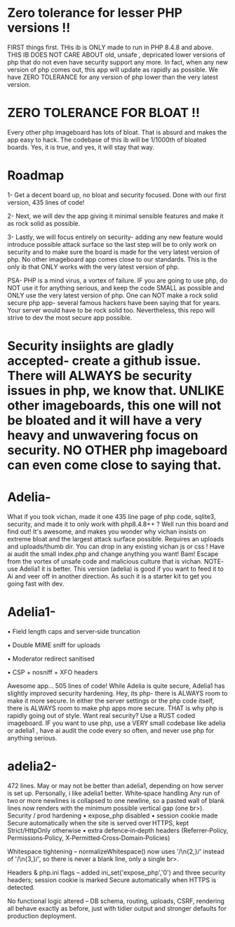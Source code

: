 
 
 
 
 # Zero tolerance for lesser PHP versions !! 
 FIRST things first. THis ib is ONLY made to run in PHP 8.4.8 and above. THIS IB DOES NOT CARE ABOUT  old, unsafe , depricated lower versions of php that do not even have security support any more. In fact, when any new version of php comes out, this app will update as rapidly as possible. We have ZERO TOLERANCE for any version of php lower than the very latest version. 
 

 # ZERO TOLERANCE FOR BLOAT !!
Every other php imageboard has lots of bloat. That is absurd and makes the app easy to hack. The codebase of this ib will be 1/1000th of bloated boards. Yes, it is true, and yes, it will stay that way.  

# Roadmap

1- Get a decent board up, no bloat and security focused. Done with our first version, 435 lines of code! 

2- Next, we will dev the app giving it minimal sensible features and make it as rock solid as possible. 

3- Lastly, we will focus entirely on security- adding any new feature would introduce possible attack surface so the last step will be to only work on security and to make sure the board is made for the very latest version of php. No other imageboard app comes close to our standards. This is the only ib that ONLY works with the very latest version of php. 

 
 PSA- PHP is a mind virus, a vortex of failure. IF you are going to use php, do NOT use it for anything serious, and keep the code SMALL as possible and ONLY use the very latest version of php. One can NOT make a rock solid secure php app- several famous hackers have been saying that for years. Your server would have to be rock solid too. Nevertheless, this repo will strive to dev the most secure app possible. 

# Security insiights are gladly accepted- create a github issue. There will ALWAYS be security issues in php, we know that. UNLIKE other imageboards, this one will not be bloated and it will have a very heavy and unwavering focus on security. NO OTHER php imageboard can even come close to saying that. 




 # Adelia- 

What if you took vichan, made it one 435 line page of php code, sqlite3, security, and made it to only work with php8.4.8++ ? Well run this board and find out! It's awesome, and makes you wonder why vichan insists on extreme bloat and the largest attack surface possible. Requires an uploads and uploads/thumb dir.  You can drop in any  existing vichan js or css ! Have ai audit the small index.php and change anything you want! Bam! Escape from the vortex of unsafe code and malicious culture that is vichan. NOTE- use Adelia1 it is better. This version (adelia) is good if you want to feed it to Ai and veer off in another direction. As such it is a starter kit to get you going fast with dev. 


# Adelia1- 

 • Field length caps and server‑side truncation
 
  • Double MIME sniff for uploads
  
  • Moderator redirect sanitised
  
  • CSP + nosniff + XFO headers


Awesome app... 505 lines of code! While Adelia is quite secure, Adelia1 has slightly improved security hardening. Hey, its php- there is ALWAYS room to make it more secure. In either the server settings or the php code itself, there is ALWAYS room to make php apps more secure. THAT is why php is rapidly going out of style. Want real security? Use a RUST coded imageboard. IF you want to use php, use a VERY small codebase like adelia or adelia1 , have ai audit the code every so often, and never use php for anything serious.  

# adelia2-

472 lines. May or may not be better than adelia1, depending on how server is set up. Personally, i like adelia1 better. White‑space handling	Any run of two or more newlines is collapsed to one newline, so a pasted wall of blank lines now renders with the minimum possible vertical gap (one br>). Security / prod hardening	• expose_php disabled
• session cookie made Secure automatically when the site is served over HTTPS, kept Strict/HttpOnly otherwise
• extra defence‑in‑depth headers (Referrer‑Policy, Permissions‑Policy, X‑Permitted‑Cross‑Domain‑Policies)

Whitespace tightening – normalizeWhitespace() now uses '/\n{2,}/' instead of '/\n{3,}/', so there is never a blank line, only a single br>.

Headers & php.ini flags – added ini_set('expose_php','0') and three security headers; session cookie is marked Secure automatically when HTTPS is detected.

No functional logic altered – DB schema, routing, uploads, CSRF, rendering all behave exactly as before, just with tidier output and stronger defaults for production deployment.















 
